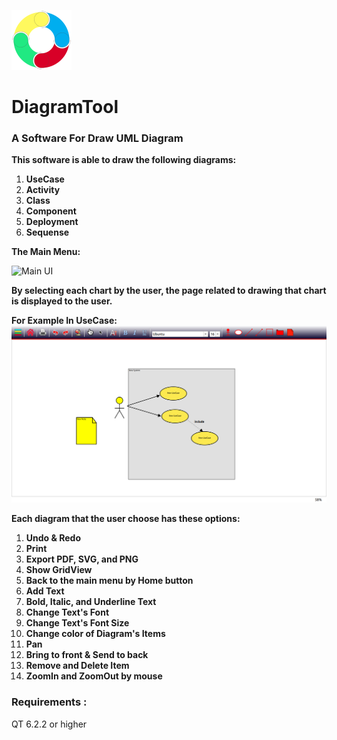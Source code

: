 ![icon](icons/diagramTool48x48.svg "DiagramTool")


# DiagramTool
###  A Software For Draw UML Diagram


 **This software is able to draw the following diagrams:**

1. **UseCase**
2. **Activity**
3. **Class**
4. **Component**
5. **Deployment**
6. **Sequense**

**The Main Menu:**

![Main UI](https://github.com/parisa-hr/UML-Diagram-Tool/blob/1bf2fbbcbf7e0e82e84b125bc7ca3884a6944b88/docs/diagramTool.gif)

**By selecting each chart by the user, the page related to drawing that chart is displayed to the user.**

**For Example In UseCase:**
![demo](https://github.com/parisa-hr/DiagramTool/blob/adaf32007dc82c162ba223a199290a0bb2782391/docs/useCase1.png)

**Each diagram that the user choose has these options:**

1. **Undo & Redo**
2. **Print**
3. **Export PDF, SVG, and PNG**
4. **Show  GridView**
5. **Back to the main menu by Home button**
6. **Add Text**
7. **Bold, Italic, and Underline Text**
8. **Change Text's Font**
9. **Change Text's Font Size**
10. **Change color of Diagram's Items**
11. **Pan**
12. **Bring to front & Send to back**
13. **Remove and Delete Item**
14. **ZoomIn and ZoomOut by mouse**


### Requirements :

QT 6.2.2 or higher




